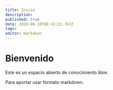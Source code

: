 ```yaml
---
title: Inicio
description: 
published: true
date: 2020-06-10T08:43:22.767Z
tags: 
editor: markdown
---
```


# Bienvenido
Este es un espacio abierto de conocimiento libre. 

Para aportar usar formato markdown. 